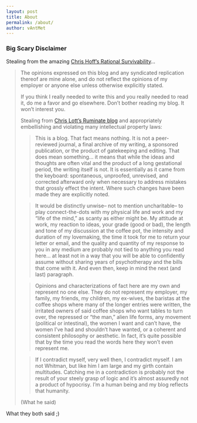 ```yaml
---
layout: post
title: About
permalink: /about/
author: vAntMet
---
```


### Big Scary Disclaimer

Stealing from the amazing [Chris Hoff’s Rational Survivability](http://www.rationalsurvivability.com/blog/?page_id=1302)…

>The opinions expressed on this blog and any syndicated replication thereof are mine alone, and do not reflect the opinions of my employer or anyone else unless otherwise explicitly stated.
>
>
>If you think I really needed to write this and you really needed to read it, do me a favor and go elsewhere. Don’t bother reading my blog.  It won’t interest you.
>
>Stealing from [Chris Lott’s Ruminate blog](http://chrislott.org/story/disclaimer/) and appropriately embellishing and violating many intellectual property laws:
>
> > This is a blog. That fact means nothing. It is not a peer-reviewed journal, a final archive of my writing, a sponsored publication, or the product of gatekeeping and editing. That does mean something… it means that while the ideas and thoughts are often vital and the product of a long gestational period, the writing itself is not. It is essentially as it came from the keyboard: spontaneous, unproofed, unrevised, and corrected afterward only when necessary to address mistakes that grossly effect the intent. Where such changes have been made they are explicitly noted.
>
> > It would be distinctly unwise– not to mention uncharitable– to play connect-the-dots with my physical life and work and my “life of the mind,” as scanty as either might be. My attitude at work, my reaction to ideas, your grade (good or bad), the length and tone of my discussion at the coffee pot, the intensity and duration of my lovemaking, the time it took for me to return your letter or email, and the quality and quantity of my response to you in any medium are probably not tied to anything you read here… at least not in a way that you will be able to confidently assume without sharing years of psychotherapy and the bills that come with it. And even then, keep in mind the next (and last) paragraph.
>
> > Opinions and characterizations of fact here are my own and represent no one else. They do not represent my employer, my family, my friends, my children, my ex-wives, the baristas at the coffee shops where many of the longer entries were written, the irritated owners of said coffee shops who want tables to turn over, the repressed or “the man,” alien life forms, any movement (political or intestinal), the women I want and can’t have, the women I’ve had and shouldn’t have wanted, or a coherent and consistent philosophy or aesthetic. In fact, it’s quite possible that by the time you read the words here they won’t even represent me.
>
> > If I contradict myself, very well then, I contradict myself. I am not Whitman, but like him I am large and my girth contain multitudes. Catching me in a contradiction is probably not the result of your steely grasp of logic and it’s almost assuredly not a product of hypocrisy. I’m a human being and my blog reflects that humanity.
> 
> (What he said)


What they both said ;)